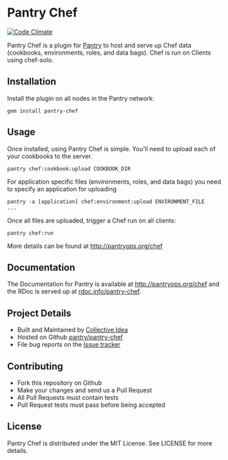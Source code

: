 # Pantry Chef

[![Code Climate](https://codeclimate.com/github/pantry/pantry-chef.png)](https://codeclimate.com/github/pantry/pantry-chef)

Pantry Chef is a plugin for [Pantry](pantryops.org) to host and serve up Chef data (cookbooks, environments, roles, and data bags). Chef is run on Clients using chef-solo.

## Installation

Install the plugin on all nodes in the Pantry network:

    gem install pantry-chef

## Usage

Once installed, using Pantry Chef is simple. You'll need to upload each of your cookbooks to the server.

    pantry chef:cookbook:upload COOKBOOK_DIR

For application specific files (environments, roles, and data bags) you need to specify an application for uploading

    pantry -a [application] chef:environment:upload ENVIRONMENT_FILE
    ...

Once all files are uploaded, trigger a Chef run on all clients:

    pantry chef:run
    
More details can be found at http://pantryops.org/chef

## Documentation

The Documentation for Pantry is available at http://pantryops.org/chef and the RDoc is served up at [rdoc.info/pantry-chef](http://rubydoc.info/github/pantry/pantry-chef/master/frames).

## Project Details

* Built and Maintained by [Collective Idea](http://collectiveidea.com)
* Hosted on Github [pantry/pantry-chef](https://github.com/pantry/pantry-chef)
* File bug reports on the [Issue tracker](https://github.com/pantry/pantry-chef/issues)

## Contributing

* Fork this repository on Github
* Make your changes and send us a Pull Request
* All Pull Requests must contain tests
* Pull Request tests must pass before being accepted

## License

Pantry Chef is distributed under the MIT License. See LICENSE for more details.

